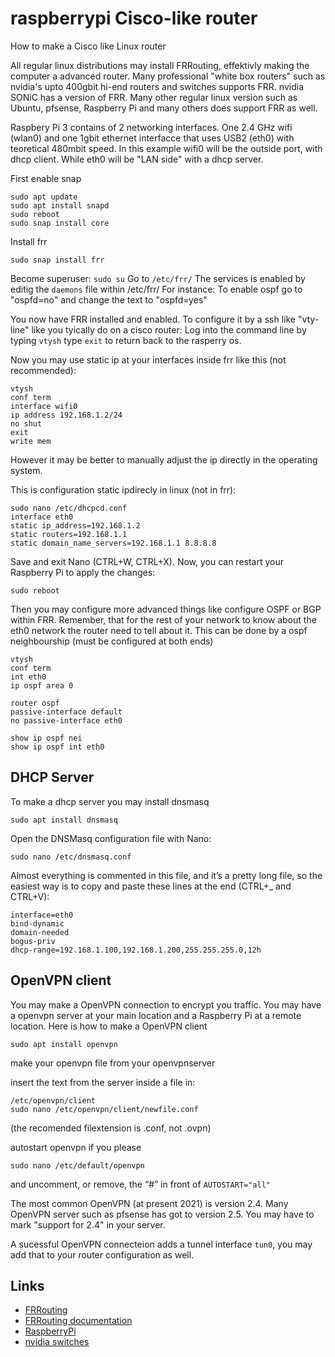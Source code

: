 # raspberrypi Cisco-like router
How to make a Cisco like Linux router

All regular linux distributions may install FRRouting, effektivly making the computer a advanced router. Many professional "white box routers" such as nvidia's upto 400gbit hi-end routers and switches supports FRR. nvidia SONiC has a version of FRR. Many other regular linux version such as Ubuntu, pfsense, Raspberry Pi and many others does support FRR as well.

Raspbery Pi 3 contains of 2 networking interfaces. One 2.4 GHz wifi (wlan0) and one 1gbit ethernet interfacce that uses USB2 (eth0) with teoretical 480mbit speed.
In this example wifi0 will be the outside port, with dhcp client. While eth0 will be "LAN side" with a dhcp server.

First enable snap
```
sudo apt update
sudo apt install snapd
sudo reboot
sudo snap install core
```
Install frr
```
sudo snap install frr
```

Become superuser: `sudo su`
Go to `/etc/frr/`
The services is enabled by editig the `daemons` file within /etc/frr/
For instance: To enable ospf go to "ospfd=no" and change the text to "ospfd=yes"

You now have FRR installed and enabled. To configure it by a ssh like "vty-line" like you tyically do on a cisco router: 
Log into the command line by typing `vtysh`
type `exit` to return back to the rasperry os.

Now you may use static ip at your interfaces inside frr like this (not recommended):
```
vtysh
conf term
interface wifi0
ip address 192.168.1.2/24
no shut
exit
write mem
```

However it may be better to 
manually adjust the ip directly in the operating system.

This is configuration static ipdirecly in linux (not in frr):
```
sudo nano /etc/dhcpcd.conf
interface eth0
static ip_address=192.168.1.2
static routers=192.168.1.1
static domain_name_servers=192.168.1.1 8.8.8.8
```
Save and exit Nano (CTRL+W, CTRL+X).
Now, you can restart your Raspberry Pi to apply the changes:
```
sudo reboot
```
Then you may configure more advanced things like configure OSPF or BGP within FRR.
Remember, that for the rest of your network to know about the eth0 network the router need to tell about it. This can be done by a ospf neighbourship (must be configured at both ends)
```
vtysh
conf term
int eth0
ip ospf area 0

router ospf
passive-interface default
no passive-interface eth0

show ip ospf nei
show ip ospf int eth0
```

## DHCP Server
To make a dhcp server you may install dnsmasq
```
sudo apt install dnsmasq
```
Open the DNSMasq configuration file with Nano:
```
sudo nano /etc/dnsmasq.conf
```
Almost everything is commented in this file, and it’s a pretty long file, so the easiest way is to copy and paste these lines at the end (CTRL+_ and CTRL+V):
```
interface=eth0
bind-dynamic
domain-needed
bogus-priv
dhcp-range=192.168.1.100,192.168.1.200,255.255.255.0,12h
```
## OpenVPN client
You may make a OpenVPN connection to encrypt you traffic. You may have a openvpn server at your main location and a Raspberry Pi at a remote location.
Here is how to make a OpenVPN client

```
sudo apt install openvpn
```
make your openvpn file from your openvpnserver

insert the text from the server inside a file in:
```
/etc/openvpn/client
sudo nano /etc/openvpn/client/newfile.conf
```
(the recomended filextension is .conf, not .ovpn)

autostart openvpn if you please
```
sudo nano /etc/default/openvpn
```
and uncomment, or remove, the “#” in front of `AUTOSTART="all"`

The most common OpenVPN (at present 2021) is version 2.4. Many OpenVPN server such as pfsense has got to version 2.5. You may have to mark "support for 2.4" in your server.

A sucessful OpenVPN connecteion adds a tunnel interface `tun0`, you may add that to your router configuration as well.

## Links
- [FRRouting](https://frrouting.org/)
- [FRRouting documentation](http://docs.frrouting.org/en/latest/)
- [RaspberryPi](https://www.raspberrypi.com/)
- [nvidia switches](https://www.nvidia.com/en-us/networking/)


